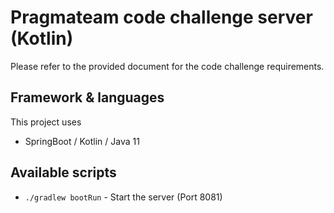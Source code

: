 # Pragmateam code challenge server (Kotlin)

Please refer to the provided document for the code challenge requirements.

## Framework & languages

This project uses

* SpringBoot / Kotlin / Java 11

## Available scripts

- `./gradlew bootRun` - Start the server (Port 8081)